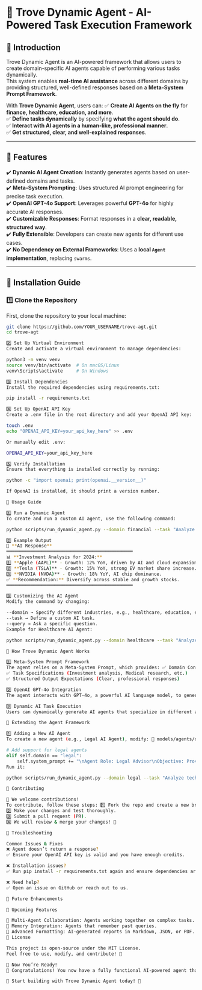 # 🚀 Trove Dynamic Agent - AI-Powered Task Execution Framework

## **🔹 Introduction**
Trove Dynamic Agent is an AI-powered framework that allows users to create domain-specific AI agents capable of performing various tasks dynamically.  
This system enables **real-time AI assistance** across different domains by providing structured, well-defined responses based on a **Meta-System Prompt Framework**.

With **Trove Dynamic Agent**, users can:
✅ **Create AI Agents on the fly** for **finance, healthcare, education, and more**.  
✅ **Define tasks dynamically** by specifying **what the agent should do**.  
✅ **Interact with AI agents in a human-like, professional manner**.  
✅ **Get structured, clear, and well-explained responses**.  

---

## **🚀 Features**
✔️ **Dynamic AI Agent Creation**: Instantly generates agents based on user-defined domains and tasks.  
✔️ **Meta-System Prompting**: Uses structured AI prompt engineering for precise task execution.  
✔️ **OpenAI GPT-4o Support**: Leverages powerful **GPT-4o** for highly accurate AI responses.  
✔️ **Customizable Responses**: Format responses in a **clear, readable, structured way**.  
✔️ **Fully Extensible**: Developers can create new agents for different use cases.  
✔️ **No Dependency on External Frameworks**: Uses a **local `Agent` implementation**, replacing `swarms`.  

---

## **📌 Installation Guide**
### **1️⃣ Clone the Repository**
First, clone the repository to your local machine:
```bash
git clone https://github.com/YOUR_USERNAME/trove-agt.git
cd trove-agt

2️⃣ Set Up Virtual Environment
Create and activate a virtual environment to manage dependencies:

python3 -m venv venv
source venv/bin/activate  # On macOS/Linux
venv\Scripts\activate     # On Windows

3️⃣ Install Dependencies
Install the required dependencies using requirements.txt:

pip install -r requirements.txt

4️⃣ Set Up OpenAI API Key
Create a .env file in the root directory and add your OpenAI API key:

touch .env
echo "OPENAI_API_KEY=your_api_key_here" >> .env

Or manually edit .env:

OPENAI_API_KEY=your_api_key_here

5️⃣ Verify Installation
Ensure that everything is installed correctly by running:

python -c "import openai; print(openai.__version__)"

If OpenAI is installed, it should print a version number.

📌 Usage Guide

1️⃣ Run a Dynamic Agent
To create and run a custom AI agent, use the following command:

python scripts/run_dynamic_agent.py --domain financial --task "Analyze stock market trends for 2024 and provide investment insights." --query "What are the top 3 stocks for 2024?"

2️⃣ Example Output
📜 **AI Response**
═══════════════════════════════════════════════
📊 **Investment Analysis for 2024:**
1️⃣ **Apple (AAPL)** - Growth: 12% YoY, driven by AI and cloud expansion.
2️⃣ **Tesla (TSLA)** - Growth: 15% YoY, strong EV market share increase.
3️⃣ **NVIDIA (NVDA)** - Growth: 18% YoY, AI chip dominance.
✅ **Recommendation:** Diversify across stable and growth stocks.
═══════════════════════════════════════════════

3️⃣ Customizing the AI Agent
Modify the command by changing:

--domain → Specify different industries, e.g., healthcare, education, etc.
--task → Define a custom AI task.
--query → Ask a specific question.
Example for Healthcare AI Agent:

python scripts/run_dynamic_agent.py --domain healthcare --task "Analyze medical research trends for 2024." --query "What are the latest breakthroughs in cancer treatment?"

🔹 How Trove Dynamic Agent Works

1️⃣ Meta-System Prompt Framework
The agent relies on a Meta-System Prompt, which provides: ✅ Domain Context (Finance, Healthcare, Education, etc.)
✅ Task Specifications (Investment analysis, Medical research, etc.)
✅ Structured Output Expectations (Clear, professional responses)

2️⃣ OpenAI GPT-4o Integration
The agent interacts with GPT-4o, a powerful AI language model, to generate detailed, insightful responses.

3️⃣ Dynamic AI Task Execution
Users can dynamically generate AI agents that specialize in different areas and execute specific tasks in real-time.

📌 Extending the Agent Framework

1️⃣ Adding a New AI Agent
To create a new agent (e.g., Legal AI Agent), modify: 📌 models/agents/dynamic_agent.py

# Add support for legal agents
elif self.domain == "legal":
    self.system_prompt += "\nAgent Role: Legal Advisor\nObjective: Provide legal insights."
Run it:

python scripts/run_dynamic_agent.py --domain legal --task "Analyze tech law trends." --query "What are the major AI regulations in 2024?"

📌 Contributing

🔹 We welcome contributions!
To contribute, follow these steps: 1️⃣ Fork the repo and create a new branch.
2️⃣ Make your changes and test thoroughly.
3️⃣ Submit a pull request (PR).
4️⃣ We will review & merge your changes! 🚀

📌 Troubleshooting

Common Issues & Fixes
❌ Agent doesn’t return a response?
✅ Ensure your OpenAI API key is valid and you have enough credits.

❌ Installation issues?
✅ Run pip install -r requirements.txt again and ensure dependencies are installed.

❌ Need help?
✅ Open an issue on GitHub or reach out to us.

📌 Future Enhancements

🚀 Upcoming Features

🔹 Multi-Agent Collaboration: Agents working together on complex tasks.
🔹 Memory Integration: Agents that remember past queries.
🔹 Advanced Formatting: AI-generated reports in Markdown, JSON, or PDF.
📌 License

This project is open-source under the MIT License.
Feel free to use, modify, and contribute! 🚀

🎯 Now You’re Ready!
🎉 Congratulations! You now have a fully functional AI-powered agent that dynamically adapts to user needs.

🚀 Start building with Trove Dynamic Agent today! 🚀
